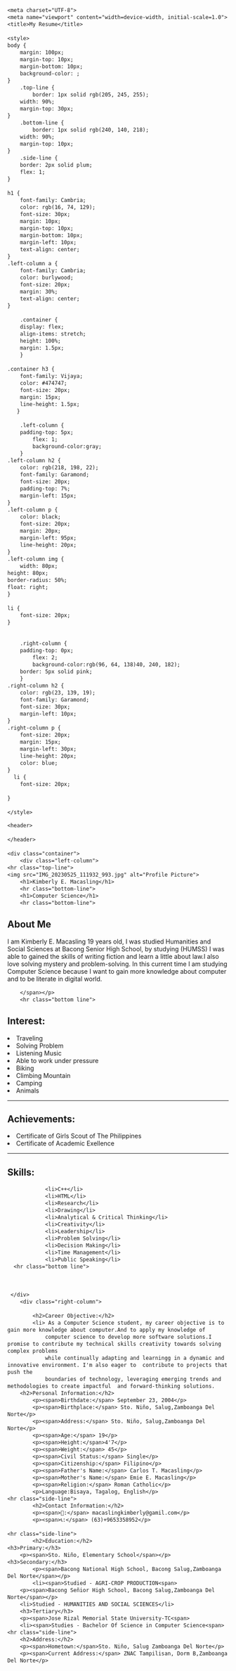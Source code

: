 
<html lang="en">

    <meta charset="UTF-8">
    <meta name="viewport" content="width=device-width, initial-scale=1.0">
    <title>My Resume</title>
  
    <style>
	body {
	    margin: 100px;
	    margin-top: 10px;
	    margin-bottom: 10px;
	    background-color: ;
	}
	    .top-line {
            border: 1px solid rgb(205, 245, 255);
	    width: 90%;
	    margin-top: 30px;
	}
	    .bottom-line {
            border: 1px solid rgb(240, 140, 218);
	    width: 90%;
	    margin-top: 10px;
	}
	    .side-line {
	    border: 2px solid plum;
	    flex: 1;
	}

	h1 {
	    font-family: Cambria;
	    color: rgb(16, 74, 129);
	    font-size: 30px;
	    margin: 10px;
	    margin-top: 10px;
	    margin-bottom: 10px;
	    margin-left: 10px;
	    text-align: center;
	}
	.left-column a {
	    font-family: Cambria;
	    color: burlywood;
	    font-size: 20px;
	    margin: 30%;
	    text-align: center;
	}

        .container {
	    display: flex;
	    align-items: stretch;
	    height: 100%;
	    margin: 1.5px;
        }

	.container h3 {
	    font-family: Vijaya;
	    color: #474747;
	    font-size: 20px;
	    margin: 15px;
	    line-height: 1.5px;
	   }

        .left-column {
	    padding-top: 5px;
            flex: 1;
            background-color:gray;
        }
	.left-column h2 {
	    color: rgb(218, 198, 22);
	    font-family: Garamond;
	    font-size: 20px;
	    padding-top: 7%;
	    margin-left: 15px;
	}
	.left-column p {
	    color: black;
	    font-size: 20px;
	    margin: 20px;
	    margin-left: 95px;
	    line-height: 20px;
	}
	.left-column img {
		width: 80px;
	height: 80px;
	border-radius: 50%;
	float: right;
	}
	
	li {
		font-size: 20px;
	}


        .right-column {
	    padding-top: 0px;
            flex: 2;  
            background-color:rgb(96, 64, 138)40, 240, 182);
	    border: 5px solid pink;
        }
	.right-column h2 {
	    color: rgb(23, 139, 19);
	    font-family: Garamond;
	    font-size: 30px;
	    margin-left: 10px;
	}
	.right-column p {
	    font-size: 20px;
	    margin: 15px;
	    margin-left: 30px;
	    line-height: 20px;
	    color: blue;
	}
	  li {
	    font-size: 20px;

	}
	
    </style>

<body>

    <header>
        
    </header>

    <div class="container">
        <div class="left-column">
	<hr class="top-line">
	<img src="IMG_20230525_111932_993.jpg" alt="Profile Picture">
	    <h1>Kimberly E. Macasling</h1>
	    <hr class="bottom-line">
	    <h1>Computer Science</h1>
        <hr class="bottom-line">
     
    
<h2>About Me</h2>
        <p><span>I am Kimberly E. Macasling 19 years old, I was studied Humanities and Social Sciences at Bacong Senior High School, 
			by studying (HUMSS) I was able to gained the skills of writing fiction and learn a little about law.I also love solving mystery and problem-solving.
			In this current time I am studying Computer Science because I want to gain more knowledge about computer and to be literate in digital world.
		
		</span></p>
        <hr class="bottom line">
        
      
<h2> Interest:</h2>
        <li>Traveling </li>
        <li> Solving Problem</li>
        <li> Listening Music</li>
        <li> Able to work under pressure</li>
        <li> Biking</li>
        <li> Climbing Mountain</li>
        <li> Camping</li>
		<li> Animals</li>
<hr class="bottom line">
<h2>Achievements:</h2>
		<li>Certificate of Girls Scout of The Philippines</li>
        <li> Certificate of Academic Exellence</li>
        <hr class="bottom line">
        <h2>Skills:</h2>

    
                <li>C++</li>
                <li>HTML</li>
                <li>Research</li>
                <li>Drawing</li>
                <li>Analytical & Critical Thinking</li>
                <li>Creativity</li>
                <li>Leadership</li>
                <li>Problem Solving</li>
                <li>Decision Making</li>
				<li>Time Management</li>
				<li>Public Speaking</li>
      <hr class="bottom line">
      


	 </div>
        <div class="right-column">
			
			<h2>Career Objective:</h2>   
			<li> As a Computer Science student, my career objective is to gain more knowledge about computer.And to apply my knowledge of 
				computer science to develop more software solutions.I promise to contribute my technical skills creativity towards solving complex problems 
				while continually adapting and learningg in a dynamic and innovative environment. I'm also eager to  contribute to projects that push the 
				boundaries of technology, leveraging emerging trends and methodologies to create impactful  and forward-thinking solutions.
	    <h2>Personal Information:</h2>
            <p><span>Birthdate:</span> September 23, 2004</p>
            <p><span>Birthplace:</span> Sto. Niño, Salug,Zamboanga Del Norte</p>
			<p><span>Address:</span> Sto. Niño, Salug,Zamboanga Del Norte</p>
            <p><span>Age:</span> 19</p>
            <p><span>Height:</span>4'7</p>
            <p><span>Weight:</span> 45</p>
            <p><span>Civil Status:</span> Single</p>
            <p><span>Citizenship:</span> Filipino</p>
            <p><span>Father's Name:</span> Carlos T. Macasling</p>
            <p><span>Mother's Name:</span> Emie E. Macasling</p>
            <p><span>Religion:</span> Roman Catholic</p>
            <p>Language:Bisaya, Tagalog, English</p>
	<hr class="side-line">
            <h2>Contact Information:</h2>
            <p><span>📧:</span> macaslingkimberly@gamil.com</p>
            <p><span>📞:</span> (63)+9653358952</p>
			
	<hr class="side-line">
            <h2>Education:</h2>
	<h3>Primary:</h3>
	    <p><span>Sto. Niño, Elementary School</span></p>
	<h3>Secondary:</h3>
            <p><span>Bacong National High School, Bacong Salug,Zamboanga Del Norte</span></p>
            <li><span>Studied - AGRI-CROP PRODUCTION<span>
	    <p><span>Bacong Señior High School, Bacong Salug,Zamboanga Del Norte</span></p>
        <li>Studied - HUMANITIES AND SOCIAL SCIENCES</li>
        <h3>Tertiary</h3>
        <p><span>Jose Rizal Memorial State University-TC<span>
        <li><span>Studies - Bachelor Of Science in Computer Science<span>
	<hr class="side-line">
	    <h2>Address:</h2>
	    <p><span>Hometown:</span>Sto. Niño, Salug Zamboanga Del Norte</p>
        <p><span>Current Address:</span> ZNAC Tampilisan, Dorm B,Zamboanga Del Norte</p>
		
	    

